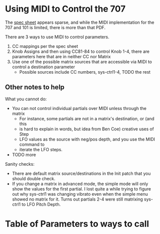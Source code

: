 # Using MIDI to Control the 707
The [spec sheet](ffdfsdf) appears sparse, and while the MIDI implementation for 
the 707 and 101 is limited, there is more than that PDF.

There are 3 ways to use MIDI to control parameters.
1) CC mappings per the spec sheet
2) Knob Assigns and then using CC81-84 to control Knob 1-4, there are parameters 
here that are in neither CC nor Matrix
3) Use one of the possible matrix sources that are accessible via MIDI to 
control a destination parameter
	* Possible sources include CC numbers, sys-ctrl1-4, TODO the rest


## Other notes to help
What you cannot do:
* You can not control individual partials over MIDI unless through the matrix
	* For instance, some partials are not in a matrix's destination, or (and this 
	* is hard to explain in words, but idea from Ben Coe) creative uses of Step 
	* LFO values as the source with neg/pos depth, and you use the MIDI command to 
	* iterate the LFO steps.
* TODO more

Sanity checks:
* There are default matrix source/destinations in the Init patch that you should 
		double check.
* If you change a matrix in advanced mode, the simple mode will only show the 
		values for the first partial. I lost quite a while trying to figure out why 
		sys-ctrl1 was changing vibrato even when the simple menu showed no matrix 
		for it. Turns out partials 2-4 were still matrixing sys-ctrl1 to LFO Pitch 
		Depth.

# Table of Parameters to ways to call

